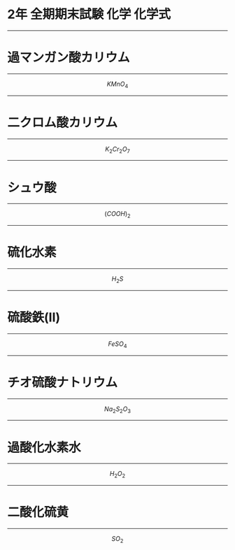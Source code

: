 # 2年 全期期末試験 化学 化学式
---

# 過マンガン酸カリウム

---

$$ KMnO_4 $$

---

# 二クロム酸カリウム

---

$$ K_2Cr_2O_7 $$

---

# シュウ酸

---

$$ (COOH)_2 $$

---

# 硫化水素

---

$$ H_2S $$

---

# 硫酸鉄(II)

---

$$ FeSO_4 $$

---

# チオ硫酸ナトリウム

---

$$ Na_2S_2O_3 $$

---

# 過酸化水素水

---

$$ H_2O_2 $$

---

# 二酸化硫黄

---

$$ SO_2 $$